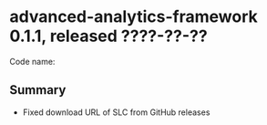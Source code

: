 # advanced-analytics-framework 0.1.1, released ????-??-??

Code name:

## Summary

* Fixed download URL of SLC from GitHub releases

